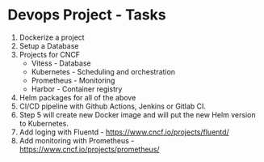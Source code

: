 # Devops Project - Tasks

1. Dockerize a project
2. Setup a Database
3. Projects for CNCF
    - Vitess - Database
    - Kubernetes - Scheduling and orchestration
    - Prometheus - Monitoring
    - Harbor - Container registry
4. Helm packages for all of the above
5. CI/CD pipeline with Github Actions, Jenkins or Gitlab CI.
6. Step 5 will create new Docker image and will put the new Helm version to Kubernetes.
7. Add loging with Fluentd - https://www.cncf.io/projects/fluentd/
8. Add monitoring with Prometheus - https://www.cncf.io/projects/prometheus/

